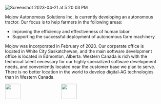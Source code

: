 ![Screenshot 2023-04-21 at 5 20 03 PM](https://user-images.githubusercontent.com/15491614/233748043-800d202c-8bcd-4855-a492-76af8de49bba.png)

Mojow Autonomous Solutions Inc. is currently developing an autonomous tractor. Our focus is to help farmers in the following areas:
- Improving the efficiency and effectiveness of human labor
- Supporting the successful deployment of autonomous farm machinery

Mojow was incorporated in February of 2020. Our corperate office is located in White City Saskatchewan, and the main software development office 
is located in Edmonton, Alberta. Western Canada is rich with the technical talent necessary for our highly specialized software development needs, 
and conveniently located near the customer base we plan to serve. There is no better location in the world to develop digital-AG technologies 
than in Western Canada.

[<span style="margin-right: 130px;"><img src="https://github.com/FortAwesome/Font-Awesome/blob/6.x/svgs/brands/youtube.svg" width="50" height="50"/></span>](https://www.youtube.com/@mojowautonomoussolutionsin1911)
[<span style="margin-right: 30px;"><img src="https://github.com/FortAwesome/Font-Awesome/blob/6.x/svgs/brands/twitter.svg" width="50" height="50"/></span>](https://twitter.com/mojowmojow)

